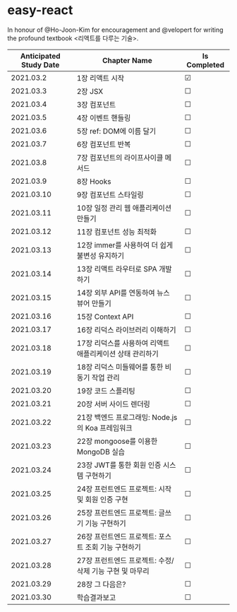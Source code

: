 # easy-react
In honour of @Ho-Joon-Kim for encouragement and @velopert for writing the profound textbook <리액트를 다루는 기술>.

| Anticipated Study Date | Chapter Name | Is Completed |
| ---------------------- | ------------ | ------------ |
| 2021.03.2 | 1장 리액트 시작 | &#9745; |
| 2021.03.3 | 2장 JSX | &#9744; |
| 2021.03.4 | 3장 컴포넌트 | &#9744; |
| 2021.03.5 | 4장 이벤트 핸들링 | &#9744; |
| 2021.03.6 | 5장 ref: DOM에 이름 달기 | &#9744; |
| 2021.03.7 | 6장 컴포넌트 반복 | &#9744; |
| 2021.03.8 | 7장 컴포넌트의 라이프사이클 메서드 | &#9744; |
| 2021.03.9 | 8장 Hooks | &#9744; |
| 2021.03.10 | 9장 컴포넌트 스타일링 | &#9744; |
| 2021.03.11 | 10장 일정 관리 웹 애플리케이션 만들기 | &#9744; |
| 2021.03.12 | 11장 컴포넌트 성능 최적화 | &#9744; |
| 2021.03.13 | 12장 immer를 사용하여 더 쉽게 불변성 유지하기 | &#9744; |
| 2021.03.14 | 13장 리액트 라우터로 SPA 개발하기 | &#9744; |
| 2021.03.15 | 14장 외부 API를 연동하여 뉴스 뷰어 만들기 | &#9744; |
| 2021.03.16 | 15장 Context API | &#9744; |
| 2021.03.17 | 16장 리덕스 라이브러리 이해하기 | &#9744; |
| 2021.03.18 | 17장 리덕스를 사용하여 리액트 애플리케이션 상태 관리하기 | &#9744; |
| 2021.03.19 | 18장 리덕스 미들웨어를 통한 비동기 작업 관리 | &#9744; |
| 2021.03.20 | 19장 코드 스플리팅 | &#9744; |
| 2021.03.21 | 20장 서버 사이드 렌더링 | &#9744; |
| 2021.03.22 | 21장 백엔드 프로그래밍: Node.js의 Koa 프레임워크 | &#9744; |
| 2021.03.23 | 22장 mongoose를 이용한 MongoDB 실습 | &#9744; |
| 2021.03.24 | 23장 JWT를 통한 회원 인증 시스템 구현하기 | &#9744; |
| 2021.03.25 | 24장 프런트엔드 프로젝트: 시작 및 회원 인증 구현 | &#9744; |
| 2021.03.26 | 25장 프런트엔드 프로젝트: 글쓰기 기능 구현하기 | &#9744; |
| 2021.03.27 | 26장 프런트엔드 프로젝트: 포스트 조회 기능 구현하기 | &#9744; |
| 2021.03.28 | 27장 프런트엔드 프로젝트: 수정/삭제 기능 구현 및 마무리 | &#9744; |
| 2021.03.29 | 28장 그 다음은? | &#9744; |
| 2021.03.30 | 학습결과보고 | &#9744; |
